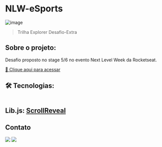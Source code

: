 # NLW-eSports 
![image](https://user-images.githubusercontent.com/105132452/190487526-6647ee41-cf36-4bde-a172-aeb3b50824e9.png)
>Trilha Explorer Desafio-Extra
## Sobre o projeto:

Desafio proposto no stage 5/6 no evento Next Level Week da Rocketseat.

[🔗 Clique aqui para acessar](https://andersonrs080.github.io/NLW-eSports-Explorer-Desafio-Extra/)

## 🛠 Tecnologias:

<img src="https://img.shields.io/badge/HTML5-E34F26?style=for-the-badge&logo=html5&logoColor=white" alt=""> <br>
<img src="https://img.shields.io/badge/CSS3-1572B6?style=for-the-badge&logo=css3&logoColor=white" alt=""><br>
## Lib.js: [ScrollReveal](https://scrollrevealjs.org/)


<!--# Autor:-->
## Contato
<a href="https://www.linkedin.com/in/anderson-r-souza" target="_blank"><img src="https://img.shields.io/badge/-LinkedIn-%230077B5?style=for-the-badge&logo=linkedin&logoColor=white" target="_blank"></a> 
<a href = "mailto:anderson.rodriguesouz@gmail.com"><img src="https://img.shields.io/badge/-Gmail-%23333?style=for-the-badge&logo=gmail&logoColor=white" target="_blank"></a>
<!-- https://scrollrevealjs.org/ -->
